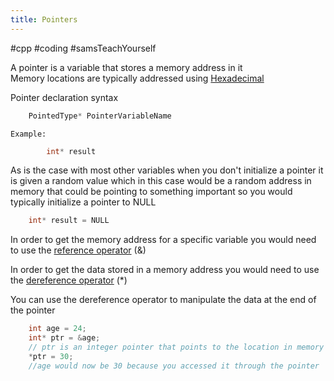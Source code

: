 ```yaml
---
title: Pointers
---
```


\#cpp #coding #samsTeachYourself 

A pointer is a variable that stores a memory address in it  
Memory locations are typically addressed using [Hexadecimal](../05%20-%20Coding%20Concepts/Hexadecimal.md)

Pointer declaration syntax

````C++ TI:"Test"
	PointedType* PointerVariableName
````

````
Example:
````

````C++ "Example" "FOLD"
		int* result
````

As is the case with most other variables when you don't initialize a pointer it is given a random value which in this case would be a random address in memory that could be pointing to something important so you would typically initialize a pointer to NULL

````C++ "FOLD"
	int* result = NULL
````

In order to get the memory address for a specific variable you would need to use the [reference operator](reference%20operator.md) (&) 

In order to get the data stored in a memory address you would need to use the [dereference operator](dereference%20operator.md) (\*)

You can use the dereference operator to manipulate the data at the end of the pointer

````C++ "FOLD"
	int age = 24; 
	int* ptr = &age;
	// ptr is an integer pointer that points to the location in memory that stores 'age'
	*ptr = 30;
	//age would now be 30 because you accessed it through the pointer
````
